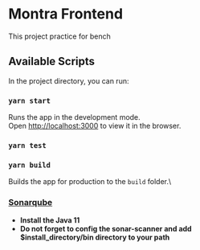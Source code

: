 # Montra Frontend

This project practice for bench

## Available Scripts

In the project directory, you can run:

### `yarn start`

Runs the app in the development mode.\
Open [http://localhost:3000](http://localhost:3000) to view it in the browser.

### `yarn test`

### `yarn build`

Builds the app for production to the `build` folder.\

### [Sonarqube](https://docs.sonarqube.org/latest/setup/get-started-2-minutes/)
- **Install the Java 11**
- **Do not forget to config the sonar-scanner and add $install_directory/bin directory to your path**



